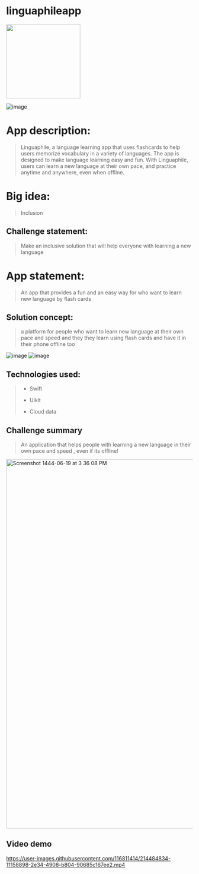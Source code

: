 # linguaphileapp
<img src="https://user-images.githubusercontent.com/116811414/213468187-a429da8d-9f7e-43d4-8ec4-500fd25d0183.png" width="200" height="200" />


![image](https://user-images.githubusercontent.com/116811414/213464227-a778b8de-e888-4034-aac9-148066c55b26.png)

# App description:

>Linguaphile, a language learning app that uses flashcards to help users memorize vocabulary in a variety of languages. The app is designed to make language learning easy and fun.
With Linguaphile, users can learn a new language at their own pace, and practice anytime and anywhere, even when offline.

# Big idea:

>Inclusion

## Challenge statement:

>Make an inclusive solution that will help everyone with learning a new language

# App statement:

>An app that provides a fun and an easy way for who want to learn new language by flash cards 


## Solution concept:

>a platform for people who want to learn new language at their own pace and speed and they they learn using flash cards and have it in their phone offline too

![image](https://user-images.githubusercontent.com/116811414/213464586-c7311aa9-8787-4b3e-b9e8-42498e7e84ef.png)
![image](https://user-images.githubusercontent.com/116811414/213467361-004b8fdd-14ad-46e5-981c-d4e0d58ccbf9.png)



## Technologies used:
>
>- Swift
>* Uikit
>+ Cloud data

## Challenge summary
> An application that helps people with learning a new language in their own pace and speed , even if its offline!
<img width="996" alt="Screenshot 1444-06-19 at 3 36 08 PM" src="https://user-images.githubusercontent.com/116811414/212725611-54742704-9656-446a-9c03-f807013e5dbb.png">


## Video demo

https://user-images.githubusercontent.com/116811414/214484834-11158898-2e34-4908-b804-90685c167ee2.mp4

